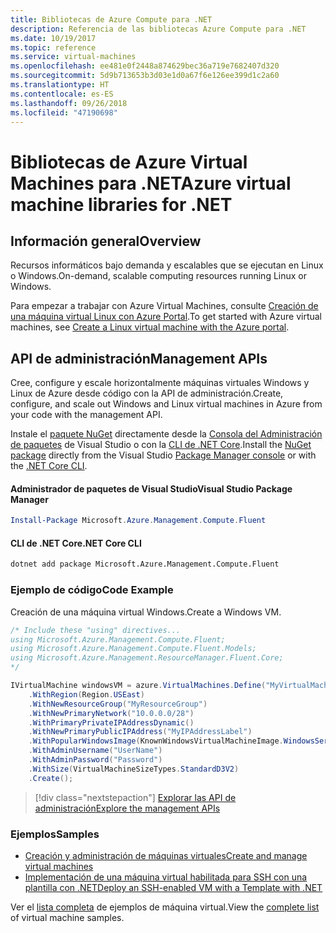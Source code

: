 ```yaml
---
title: Bibliotecas de Azure Compute para .NET
description: Referencia de las bibliotecas Azure Compute para .NET
ms.date: 10/19/2017
ms.topic: reference
ms.service: virtual-machines
ms.openlocfilehash: ee481e0f2448a874629bec36a719e7682407d320
ms.sourcegitcommit: 5d9b713653b3d03e1d0a67f6e126ee399d1c2a60
ms.translationtype: HT
ms.contentlocale: es-ES
ms.lasthandoff: 09/26/2018
ms.locfileid: "47190698"
---
```

# <a name="azure-virtual-machine-libraries-for-net"></a><span data-ttu-id="ee01b-103">Bibliotecas de Azure Virtual Machines para .NET</span><span class="sxs-lookup"><span data-stu-id="ee01b-103">Azure virtual machine libraries for .NET</span></span>

## <a name="overview"></a><span data-ttu-id="ee01b-104">Información general</span><span class="sxs-lookup"><span data-stu-id="ee01b-104">Overview</span></span>

<span data-ttu-id="ee01b-105">Recursos informáticos bajo demanda y escalables que se ejecutan en Linux o Windows.</span><span class="sxs-lookup"><span data-stu-id="ee01b-105">On-demand, scalable computing resources running Linux or Windows.</span></span>

<span data-ttu-id="ee01b-106">Para empezar a trabajar con Azure Virtual Machines, consulte [Creación de una máquina virtual Linux con Azure Portal](https://review.docs.microsoft.com/azure/virtual-machines/linux/quick-create-portal).</span><span class="sxs-lookup"><span data-stu-id="ee01b-106">To get started with Azure virtual machines, see [Create a Linux virtual machine with the Azure portal](https://review.docs.microsoft.com/azure/virtual-machines/linux/quick-create-portal).</span></span>

## <a name="management-apis"></a><span data-ttu-id="ee01b-107">API de administración</span><span class="sxs-lookup"><span data-stu-id="ee01b-107">Management APIs</span></span>

<span data-ttu-id="ee01b-108">Cree, configure y escale horizontalmente máquinas virtuales Windows y Linux de Azure desde código con la API de administración.</span><span class="sxs-lookup"><span data-stu-id="ee01b-108">Create, configure, and scale out Windows and Linux virtual machines in Azure from your code with the management API.</span></span>

<span data-ttu-id="ee01b-109">Instale el [paquete NuGet](https://www.nuget.org/packages/Microsoft.Azure.Management.Compute.Fluent) directamente desde la [Consola del Administración de paquetes][PackageManager] de Visual Studio o con la [CLI de .NET Core][DotNetCLI].</span><span class="sxs-lookup"><span data-stu-id="ee01b-109">Install the [NuGet package](https://www.nuget.org/packages/Microsoft.Azure.Management.Compute.Fluent) directly from the Visual Studio [Package Manager console][PackageManager] or with the [.NET Core CLI][DotNetCLI].</span></span>

#### <a name="visual-studio-package-manager"></a><span data-ttu-id="ee01b-110">Administrador de paquetes de Visual Studio</span><span class="sxs-lookup"><span data-stu-id="ee01b-110">Visual Studio Package Manager</span></span>

```powershell
Install-Package Microsoft.Azure.Management.Compute.Fluent
```

#### <a name="net-core-cli"></a><span data-ttu-id="ee01b-111">CLI de .NET Core</span><span class="sxs-lookup"><span data-stu-id="ee01b-111">.NET Core CLI</span></span>

```bash
dotnet add package Microsoft.Azure.Management.Compute.Fluent
```

### <a name="code-example"></a><span data-ttu-id="ee01b-112">Ejemplo de código</span><span class="sxs-lookup"><span data-stu-id="ee01b-112">Code Example</span></span>

<span data-ttu-id="ee01b-113">Creación de una máquina virtual Windows.</span><span class="sxs-lookup"><span data-stu-id="ee01b-113">Create a Windows VM.</span></span>

```csharp
/* Include these "using" directives...
using Microsoft.Azure.Management.Compute.Fluent;
using Microsoft.Azure.Management.Compute.Fluent.Models;
using Microsoft.Azure.Management.ResourceManager.Fluent.Core;
*/

IVirtualMachine windowsVM = azure.VirtualMachines.Define("MyVirtualMachine")
    .WithRegion(Region.USEast)
    .WithNewResourceGroup("MyResourceGroup")
    .WithNewPrimaryNetwork("10.0.0.0/28")
    .WithPrimaryPrivateIPAddressDynamic()
    .WithNewPrimaryPublicIPAddress("MyIPAddressLabel")
    .WithPopularWindowsImage(KnownWindowsVirtualMachineImage.WindowsServer2012R2Datacenter)
    .WithAdminUsername("UserName")
    .WithAdminPassword("Password")
    .WithSize(VirtualMachineSizeTypes.StandardD3V2)
    .Create();
```

> [!div class="nextstepaction"]
> [<span data-ttu-id="ee01b-114">Explorar las API de administración</span><span class="sxs-lookup"><span data-stu-id="ee01b-114">Explore the management APIs</span></span>](https://docs.microsoft.com/dotnet/api/overview/azure/virtualmachines/management?view=azure-dotnet)

### <a name="samples"></a><span data-ttu-id="ee01b-115">Ejemplos</span><span class="sxs-lookup"><span data-stu-id="ee01b-115">Samples</span></span>

* [<span data-ttu-id="ee01b-116">Creación y administración de máquinas virtuales</span><span class="sxs-lookup"><span data-stu-id="ee01b-116">Create and manage virtual machines</span></span>](/dotnet/azure/dotnet-sdk-azure-virtual-machine-samples)
* [<span data-ttu-id="ee01b-117">Implementación de una máquina virtual habilitada para SSH con una plantilla con .NET</span><span class="sxs-lookup"><span data-stu-id="ee01b-117">Deploy an SSH-enabled VM with a Template with .NET</span></span>](https://azure.microsoft.com/resources/samples/resource-manager-dotnet-template-deployment/)

<span data-ttu-id="ee01b-118">Ver el [lista completa](https://azure.microsoft.com/resources/samples/?platform=dotnet&term=VM) de ejemplos de máquina virtual.</span><span class="sxs-lookup"><span data-stu-id="ee01b-118">View the [complete list](https://azure.microsoft.com/resources/samples/?platform=dotnet&term=VM) of virtual machine samples.</span></span>

[PackageManager]: https://docs.microsoft.com/nuget/tools/package-manager-console
[DotNetCLI]: https://docs.microsoft.com/dotnet/core/tools/dotnet-add-package
